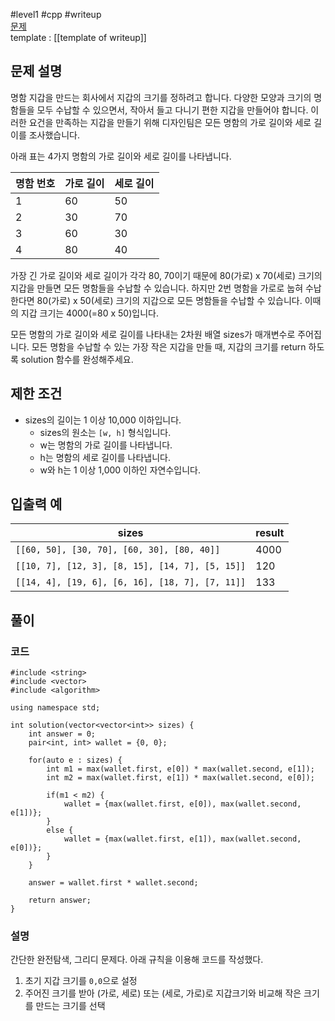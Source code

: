 
#level1 #cpp #writeup  
[문제](https://school.programmers.co.kr/learn/courses/30/lessons/86491)  
template : [[template of writeup]]  

## 문제 설명  

명함 지갑을 만드는 회사에서 지갑의 크기를 정하려고 합니다. 다양한 모양과 크기의 명함들을 모두 수납할 수 있으면서, 작아서 들고 다니기 편한 지갑을 만들어야 합니다. 이러한 요건을 만족하는 지갑을 만들기 위해 디자인팀은 모든 명함의 가로 길이와 세로 길이를 조사했습니다.  

아래 표는 4가지 명함의 가로 길이와 세로 길이를 나타냅니다.  

| 명함 번호 | 가로 길이 | 세로 길이 |  
| --------- | --------- | --------- |  
| 1         | 60        | 50        |  
| 2         | 30        | 70        |  
| 3         | 60        | 30        |  
| 4         | 80        | 40        |  

가장 긴 가로 길이와 세로 길이가 각각 80, 70이기 때문에 80(가로) x 70(세로) 크기의 지갑을 만들면 모든 명함들을 수납할 수 있습니다. 하지만 2번 명함을 가로로 눕혀 수납한다면 80(가로) x 50(세로) 크기의 지갑으로 모든 명함들을 수납할 수 있습니다. 이때의 지갑 크기는 4000(=80 x 50)입니다.  

모든 명함의 가로 길이와 세로 길이를 나타내는 2차원 배열 sizes가 매개변수로 주어집니다. 모든 명함을 수납할 수 있는 가장 작은 지갑을 만들 때, 지갑의 크기를 return 하도록 solution 함수를 완성해주세요.  

## 제한 조건  

- sizes의 길이는 1 이상 10,000 이하입니다.  
    - sizes의 원소는 `[w, h]` 형식입니다.  
    - w는 명함의 가로 길이를 나타냅니다.  
    - h는 명함의 세로 길이를 나타냅니다.  
    - w와 h는 1 이상 1,000 이하인 자연수입니다.  

## 입출력 예  

| sizes                                           | result |  
| ----------------------------------------------- | ------ |  
| `[[60, 50], [30, 70], [60, 30], [80, 40]]`      | 4000   |  
| `[[10, 7], [12, 3], [8, 15], [14, 7], [5, 15]]` | 120    |  
| `[[14, 4], [19, 6], [6, 16], [18, 7], [7, 11]]` | 133    |  

## 풀이  

### 코드  

```  
#include <string>  
#include <vector>  
#include <algorithm>  

using namespace std;  

int solution(vector<vector<int>> sizes) {  
    int answer = 0;  
    pair<int, int> wallet = {0, 0};  
    
    for(auto e : sizes) {  
        int m1 = max(wallet.first, e[0]) * max(wallet.second, e[1]);  
        int m2 = max(wallet.first, e[1]) * max(wallet.second, e[0]);  
        
        if(m1 < m2) {  
            wallet = {max(wallet.first, e[0]), max(wallet.second, e[1])};  
        }  
        else {  
            wallet = {max(wallet.first, e[1]), max(wallet.second, e[0])};  
        }  
    }  
    
    answer = wallet.first * wallet.second;  
    
    return answer;  
}  
```  

### 설명  

간단한 완전탐색, 그리디 문제다. 아래 규칙을 이용해 코드를 작성했다.  

1. 초기 지갑 크기를 `0,0`으로 설정  
2. 주어진 크기를 받아 (가로, 세로) 또는 (세로, 가로)로 지갑크기와 비교해 작은 크기를 만드는 크기를 선택  

